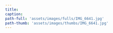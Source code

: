 ```yaml
---
title:
caption:
path-full: 'assets/images/fulls/IMG_6641.jpg'
path-thumb: 'assets/images/thumbs/IMG_6641.jpg'
---
```

